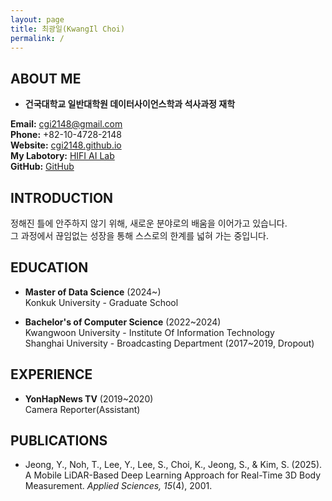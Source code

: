 ```yaml
---
layout: page
title: 최광일(KwangIl Choi)
permalink: /
---
```


## ABOUT ME

- **건국대학교 일반대학원 데이터사이언스학과 석사과정 재학**  

**Email:** cgi2148@gmail.com  
**Phone:** +82-10-4728-2148  
**Website:** [cgi2148.github.io](https://cgi2148.github.io)  
**My Labotory:** [HIFI AI Lab](https://www.hifiai.pe.kr/)  
**GitHub:** [GitHub](https://github.com/cgi2148)

## INTRODUCTION

정해진 틀에 안주하지 않기 위해, 새로운 분야로의 배움을 이어가고 있습니다.  
그 과정에서 끊임없는 성장을 통해 스스로의 한계를 넓혀 가는 중입니다.

## EDUCATION

- **Master of Data Science** (2024~)  
  Konkuk University - Graduate School

- **Bachelor's of Computer Science** (2022~2024)  
  Kwangwoon University - Institute Of Information Technology  
  Shanghai University - Broadcasting Department (2017~2019, Dropout)

## EXPERIENCE

- **YonHapNews TV** (2019~2020)  
  Camera Reporter(Assistant)

## PUBLICATIONS

- Jeong, Y., Noh, T., Lee, Y., Lee, S., Choi, K., Jeong, S., & Kim, S. (2025). A Mobile LiDAR-Based Deep Learning Approach for Real-Time 3D Body Measurement. *Applied Sciences, 15*(4), 2001.
